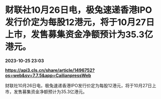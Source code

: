 # 财联社10月26日电，极兔速递香港IPO发行价定为每股12港元，将于10月27日上市，发售募集资金净额预计为35.3亿港元。

**2023-10-25 23:03**

**https://api3.cls.cn/share/article/1496752?os=web&sv=7.7.5&app=CailianpressWeb**

财联社10月26日电，极兔速递香港IPO发行价定为每股12港元，将于10月27日上市，发售募集资金净额预计为35.3亿港元。
